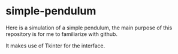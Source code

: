 # simple-pendulum
Here is a simulation of a simple pendulum, the main purpose of this repository is for me to familiarize with github. 

It makes use of Tkinter for the interface.

